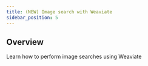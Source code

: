 ```yaml
---
title: (NEW) Image search with Weaviate
sidebar_position: 5
---
```


## Overview

Learn how to perform image searches using Weaviate

<!-- TODO: Finish this page! -->
<!-- :::caution This page is under construction.
::: -->
